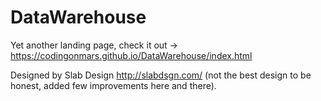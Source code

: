 # DataWarehouse

Yet another landing page, check it out → https://codingonmars.github.io/DataWarehouse/index.html

Designed by Slab Design http://slabdsgn.com/ (not the best design to be honest, added few improvements here and there).
